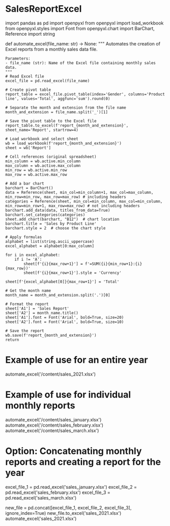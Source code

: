 # SalesReportExcel

import pandas as pd
import openpyxl
from openpyxl import load_workbook
from openpyxl.styles import Font
from openpyxl.chart import BarChart, Reference
import string

def automate_excel(file_name: str) -> None:
    """
    Automates the creation of Excel reports from a monthly sales data file.

    Parameters:
    - file_name (str): Name of the Excel file containing monthly sales data.
    """
    # Read Excel file
    excel_file = pd.read_excel(file_name)
    
    # Create pivot table
    report_table = excel_file.pivot_table(index='Gender', columns='Product line', values='Total', aggfunc='sum').round(0)
    
    # Separate the month and extension from the file name
    month_and_extension = file_name.split('_')[1]
    
    # Save the pivot table to the Excel file
    report_table.to_excel(f'report_{month_and_extension}', sheet_name='Report', startrow=4)
    
    # Load workbook and select sheet
    wb = load_workbook(f'report_{month_and_extension}')
    sheet = wb['Report']
    
    # Cell references (original spreadsheet)
    min_column = wb.active.min_column
    max_column = wb.active.max_column
    min_row = wb.active.min_row
    max_row = wb.active.max_row
    
    # Add a bar chart
    barchart = BarChart()
    data = Reference(sheet, min_col=min_column+1, max_col=max_column, min_row=min_row, max_row=max_row) # including headers
    categories = Reference(sheet, min_col=min_column, max_col=min_column, min_row=min_row+1, max_row=max_row) # not including headers
    barchart.add_data(data, titles_from_data=True)
    barchart.set_categories(categories)
    sheet.add_chart(barchart, "B12")  # chart location
    barchart.title = 'Sales by Product Line'
    barchart.style = 2  # choose the chart style
    
    # Apply formulas
    alphabet = list(string.ascii_uppercase)
    excel_alphabet = alphabet[0:max_column]
    
    for i in excel_alphabet:
        if i != 'A':
            sheet[f'{i}{max_row+1}'] = f'=SUM({i}{min_row+1}:{i}{max_row})'
            sheet[f'{i}{max_row+1}'].style = 'Currency'
    
    sheet[f'{excel_alphabet[0]}{max_row+1}'] = 'Total'
    
    # Get the month name
    month_name = month_and_extension.split('.')[0]
    
    # Format the report
    sheet['A1'] = 'Sales Report'
    sheet['A2'] = month_name.title()
    sheet['A1'].font = Font('Arial', bold=True, size=20)
    sheet['A2'].font = Font('Arial', bold=True, size=10)
    
    # Save the report
    wb.save(f'report_{month_and_extension}')
    return

# Example of use for an entire year
automate_excel('/content/sales_2021.xlsx')

# Example of use for individual monthly reports
automate_excel('/content/sales_january.xlsx')
automate_excel('/content/sales_february.xlsx')
automate_excel('/content/sales_march.xlsx')

# Option: Concatenating monthly reports and creating a report for the year
excel_file_1 = pd.read_excel('sales_january.xlsx')
excel_file_2 = pd.read_excel('sales_february.xlsx')
excel_file_3 = pd.read_excel('sales_march.xlsx')

new_file = pd.concat([excel_file_1, excel_file_2, excel_file_3], ignore_index=True)
new_file.to_excel('sales_2021.xlsx')
automate_excel('sales_2021.xlsx')
